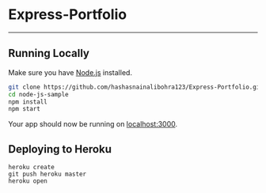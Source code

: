 # Express-Portfolio

---

## Running Locally

Make sure you have [Node.js](http://nodejs.org/) installed.

```sh
git clone https://github.com/hashasnainalibohra123/Express-Portfolio.git # or clone your own fork
cd node-js-sample
npm install
npm start
```

Your app should now be running on [localhost:3000](http://localhost:3000/).

## Deploying to Heroku

```
heroku create
git push heroku master
heroku open
```
